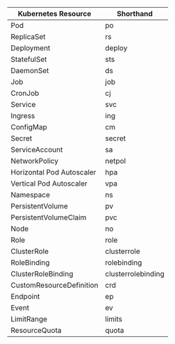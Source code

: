| Kubernetes Resource       | Shorthand |
|---------------------------|-----------|
| Pod                       | po        |
| ReplicaSet                | rs        |
| Deployment                | deploy    |
| StatefulSet               | sts       |
| DaemonSet                 | ds        |
| Job                       | job       |
| CronJob                   | cj        |
| Service                   | svc       |
| Ingress                   | ing       |
| ConfigMap                 | cm        |
| Secret                    | secret    |
| ServiceAccount            | sa        |
| NetworkPolicy             | netpol    |
| Horizontal Pod Autoscaler | hpa       |
| Vertical Pod Autoscaler   | vpa       |
| Namespace                 | ns        |
| PersistentVolume          | pv        |
| PersistentVolumeClaim     | pvc       |
| Node                      | no        |
| Role                      | role      |
| ClusterRole               | clusterrole |
| RoleBinding               | rolebinding |
| ClusterRoleBinding        | clusterrolebinding |
| CustomResourceDefinition  | crd       |
| Endpoint                  | ep        |
| Event                     | ev        |
| LimitRange                | limits    |
| ResourceQuota             | quota     |